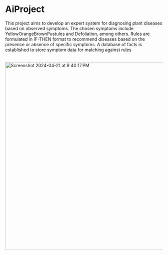 # AiProject

 This project aims to develop an expert system for diagnosing plant diseases based on observed symptoms. The chosen symptoms include YellowOrangeBrownPustules and Defoliation, among others. Rules are formulated in IF-THEN format to recommend diseases based on the presence or absence of specific symptoms. A database of facts is established to store symptom data for matching against rules


 <br>
  
<img width="600" alt="Screenshot 2024-04-21 at 9 40 17 PM" src="https://github.com/whoamif/Planty-z/assets/104981945/3fc775e4-b719-45b3-b2c4-fab65562b498">
